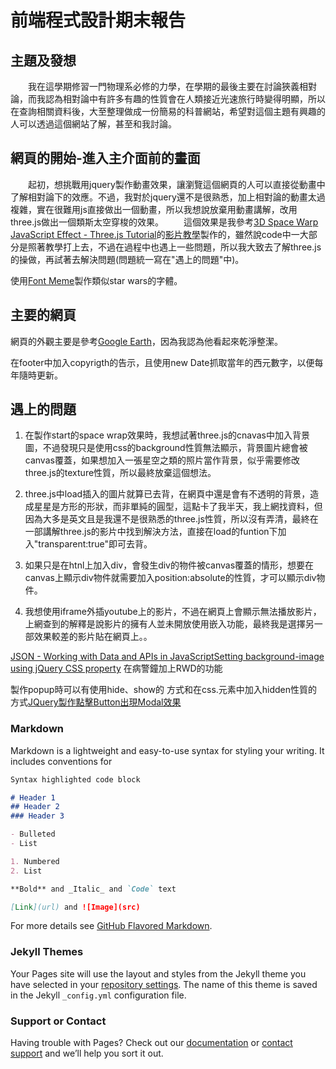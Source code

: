 # 前端程式設計期末報告

## 主題及發想

 &emsp;&emsp;我在這學期修習一門物理系必修的力學，在學期的最後主要在討論狹義相對論，而我認為相對論中有許多有趣的性質會在人類接近光速旅行時變得明顯，所以在查詢相關資料後，大至整理做成一份簡易的科普網站，希望對這個主題有興趣的人可以透過這個網站了解，甚至和我討論。

## 網頁的開始-進入主介面前的畫面

   &emsp;&emsp;起初，想挑戰用jquery製作動畫效果，讓瀏覽這個網頁的人可以直接從動畫中了解相對論下的效應。不過，我對於jquery還不是很熟悉，加上相對論的動畫太過複雜，實在很難用js直接做出一個動畫，所以我想說放棄用動畫講解，改用three.js做出一個類斯太空穿梭的效果。
   &emsp;&emsp;這個效果是我參考[3D Space Warp JavaScript Effect - Three.js Tutorial](https://redstapler.co/space-warp-background-effect-three-js/)的[影片教學](https://www.youtube.com/watch?v=Bed1z7f1EI4&feature=emb_title)製作的，雖然說code中一大部分是照著教學打上去，不過在過程中也遇上一些問題，所以我大致去了解three.js的操做，再試著去解決問題(問題統一寫在"遇上的問題"中)。

   使用[Font Meme](https://fontmeme.com/star-wars-font/)製作類似star wars的字體。

## 主要的網頁
網頁的外觀主要是參考[Google Earth](https://www.google.com/intl/zh-TW/earth/#main)，因為我認為他看起來乾淨整潔。

在footer中加入copyrigth的告示，且使用new Date抓取當年的西元數字，以便每年隨時更新。

## 遇上的問題

   1. 在製作start的space wrap效果時，我想試著three.js的cnavas中加入背景圖，不過發現只是使用css的background性質無法顯示，背景圖片總會被canvas覆蓋，如果想加入一張星空之類的照片當作背景，似乎需要修改three.js的texture性質，所以最終放棄這個想法。
   
   2. three.js中load插入的圖片就算已去背，在網頁中還是會有不透明的背景，造成星星是方形的形狀，而非單純的圓型，這點卡了我半天，我上網找資料，但因為大多是英文且是我還不是很熟悉的three.js性質，所以沒有弄清，最終在一部講解three.js的影片中找到解決方法，直接在load的funtion下加入"transparent:true"即可去背。
   3. 如果只是在htnl上加入div，會發生div的物件被canvas覆蓋的情形，想要在canvas上顯示div物件就需要加入position:absolute的性質，才可以顯示div物件。
   4. 我想使用iframe外插youtube上的影片，不過在網頁上會顯示無法播放影片，上網查到的解釋是說影片的擁有人並未開放使用嵌入功能，最終我是選擇另一部效果較差的影片貼在網頁上。。



   [JSON - Working with Data and APIs in JavaScript](https://www.youtube.com/watch?v=uxf0--uiX0I)[Setting background-image using jQuery CSS property](https://stackoverflow.com/questions/512054/setting-background-image-using-jquery-css-property)
   在病警鐘加上RWD的功能


   製作popup時可以有使用hide、show的 方式和在css.元素中加入hidden性質的方式[JQuery製作點擊Button出現Modal效果](https://codepen.io/amanda328/pen/pOVMgY)

### Markdown

Markdown is a lightweight and easy-to-use syntax for styling your writing. It includes conventions for

```markdown
Syntax highlighted code block

# Header 1
## Header 2
### Header 3

- Bulleted
- List

1. Numbered
2. List

**Bold** and _Italic_ and `Code` text

[Link](url) and ![Image](src)
```

For more details see [GitHub Flavored Markdown](https://guides.github.com/features/mastering-markdown/).

### Jekyll Themes

Your Pages site will use the layout and styles from the Jekyll theme you have selected in your [repository settings](https://github.com/harry1427/final/settings). The name of this theme is saved in the Jekyll `_config.yml` configuration file.

### Support or Contact

Having trouble with Pages? Check out our [documentation](https://help.github.com/categories/github-pages-basics/) or [contact support](https://github.com/contact) and we’ll help you sort it out.
